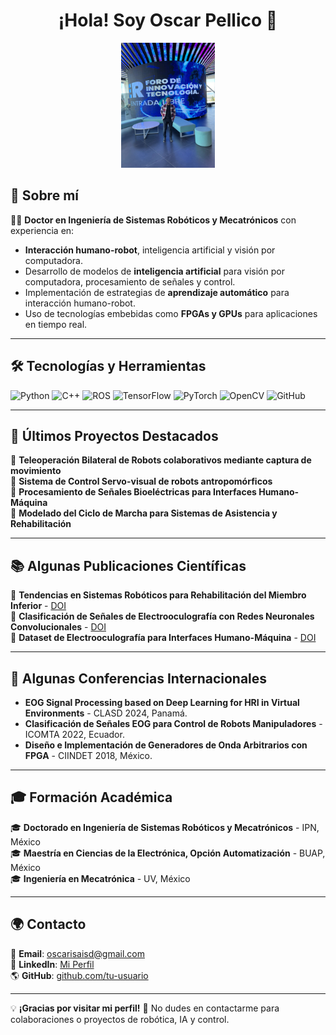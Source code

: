 <h1 align="center">¡Hola! Soy Oscar Pellico 👋</h1>

<p align="center">
  <img src="https://github.com/SolKacil/SolKacil/blob/main/63f0b67d-65bb-4e94-9b18-e74e70881fcc.jpg" width="150px">
</p>

## 🚀 Sobre mí

👨‍🔬 **Doctor en Ingeniería de Sistemas Robóticos y Mecatrónicos** con experiencia en:
- **Interacción humano-robot**, inteligencia artificial y visión por computadora.
- Desarrollo de modelos de **inteligencia artificial** para visión por computadora, procesamiento de señales y control.
- Implementación de estrategias de **aprendizaje automático** para interacción humano-robot.
- Uso de tecnologías embebidas como **FPGAs y GPUs** para aplicaciones en tiempo real.

---

## 🛠️ Tecnologías y Herramientas
![Python](https://img.shields.io/badge/Python-3776AB?style=for-the-badge&logo=python&logoColor=white)
![C++](https://img.shields.io/badge/C++-00599C?style=for-the-badge&logo=cplusplus&logoColor=white)
![ROS](https://img.shields.io/badge/ROS-22314E?style=for-the-badge&logo=ros&logoColor=white)
![TensorFlow](https://img.shields.io/badge/TensorFlow-FF6F00?style=for-the-badge&logo=tensorflow&logoColor=white)
![PyTorch](https://img.shields.io/badge/PyTorch-EE4C2C?style=for-the-badge&logo=pytorch&logoColor=white)
![OpenCV](https://img.shields.io/badge/OpenCV-5C3EE8?style=for-the-badge&logo=opencv&logoColor=white)
![GitHub](https://img.shields.io/badge/GitHub-181717?style=for-the-badge&logo=github&logoColor=white)

---

## 📌 Últimos Proyectos Destacados

🔹 **Teleoperación Bilateral de Robots colaborativos mediante captura de movimiento**  
🔹 **Sistema de Control Servo-visual de robots antropomórficos**  
🔹 **Procesamiento de Señales Bioeléctricas para Interfaces Humano-Máquina**  
🔹 **Modelado del Ciclo de Marcha para Sistemas de Asistencia y Rehabilitación**  

---

## 📚 Algunas Publicaciones Científicas
📄 **Tendencias en Sistemas Robóticos para Rehabilitación del Miembro Inferior** - [DOI](https://doi.org/10.1080/02564602.2023.2185691)  
📄 **Clasificación de Señales de Electrooculografía con Redes Neuronales Convolucionales** - [DOI](https://doi.org/10.1007/978-981-19-6347-6_2)  
📄 **Dataset de Electrooculografía para Interfaces Humano-Máquina** - [DOI](https://dx.doi.org/10.21227/ttw6-ar70)  

---

## 🎤 Algunas Conferencias Internacionales
- **EOG Signal Processing based on Deep Learning for HRI in Virtual Environments** - CLASD 2024, Panamá.  
- **Clasificación de Señales EOG para Control de Robots Manipuladores** - ICOMTA 2022, Ecuador.  
- **Diseño e Implementación de Generadores de Onda Arbitrarios con FPGA** - CIINDET 2018, México.  

---

## 🎓 Formación Académica
🎓 **Doctorado en Ingeniería de Sistemas Robóticos y Mecatrónicos** - IPN, México  
🎓 **Maestría en Ciencias de la Electrónica, Opción Automatización** - BUAP, México  
🎓 **Ingeniería en Mecatrónica** - UV, México  

---

## 🌍 Contacto
📩 **Email**: oscarisaisd@gmail.com  
🔗 **LinkedIn**: [Mi Perfil](https://www.linkedin.com/in/oscar-isaid-pellico-s%C3%A1nchez-a692aa229/)  
🌎 **GitHub**: [github.com/tu-usuario](https://github.com/SolKacil)  

---

💡 **¡Gracias por visitar mi perfil!** 🚀 No dudes en contactarme para colaboraciones o proyectos de robótica, IA y control.
